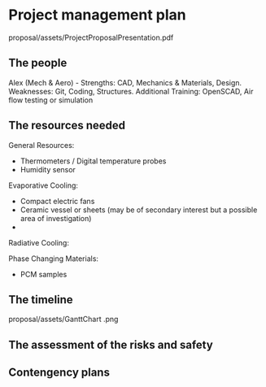 # Project management plan

proposal/assets/ProjectProposalPresentation.pdf

## The people

Alex (Mech & Aero) - Strengths: CAD, Mechanics & Materials, Design. Weaknesses: Git, Coding, Structures. Additional Training: OpenSCAD, Air flow testing or simulation 



## The resources needed

General Resources:
- Thermometers / Digital temperature probes
- Humidity sensor 

Evaporative Cooling:
- Compact electric fans
- Ceramic vessel or sheets (may be of secondary interest but a possible area of investigation)
- 

Radiative Cooling:

Phase Changing Materials:

- PCM samples
## The timeline
proposal/assets/GanttChart .png


## The assessment of the risks and safety



## Contengency plans
